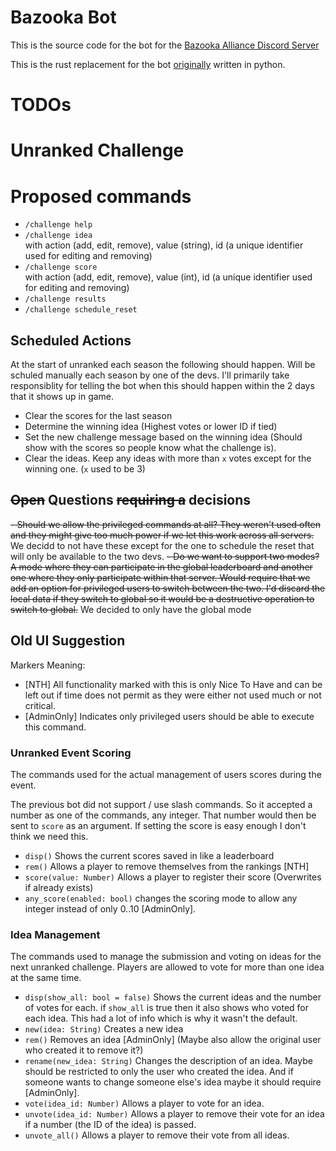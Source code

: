 # Bazooka Bot

This is the source code for the bot for the [Bazooka Alliance Discord Server](http://discord.gg/uQVy7BH)

This is the rust replacement for the bot [originally](https://github.com/fone-git/bazooka-bot) written in python.

# TODOs

# Unranked Challenge

# Proposed commands

- `/challenge help`
- `/challenge idea`\
  with action (add, edit, remove), value (string), id (a unique identifier used for editing and removing)
- `/challenge score`\
  with action (add, edit, remove), value (int), id (a unique identifier used for editing and removing)
- `/challenge results`
- `/challenge schedule_reset`

## Scheduled Actions

At the start of unranked each season the following should happen.
Will be schuled manually each season by one of the devs.
I'll primarily take responsiblity for telling the bot when this should happen within the 2 days that it shows up in game.

- Clear the scores for the last season
- Determine the winning idea (Highest votes or lower ID if tied)
- Set the new challenge message based on the winning idea (Should show with the scores so people know what the challenge is).
- Clear the ideas. Keep any ideas with more than `x` votes except for the winning one. (`x` used to be 3)

## ~~Open~~ Questions ~~requiring a~~ decisions

~~- Should we allow the privileged commands at all?
They weren't used often and they might give too much power if we let this work across all servers.~~ We decidd to not have these except for the one to schedule the reset that will only be available to the two devs.
~~- Do we want to support two modes? A mode where they can participate in the global leaderboard and another one where they only participate within that server.
Would require that we add an option for privileged users to switch between the two.
I'd discard the local data if they switch to global so it would be a destructive operation to switch to global.~~ We decided to only have the global mode

## Old UI Suggestion

Markers Meaning:

- [NTH] All functionality marked with this is only Nice To Have and can be left out if time does not permit as they were either not used much or not critical.
- [AdminOnly] Indicates only privileged users should be able to execute this command.

### Unranked Event Scoring

The commands used for the actual management of users scores during the event.

The previous bot did not support / use slash commands.
So it accepted a number as one of the commands, any integer.
That number would then be sent to `score` as an argument.
If setting the score is easy enough I don't think we need this.

- `disp()` Shows the current scores saved in like a leaderboard
- `rem()` Allows a player to remove themselves from the rankings [NTH]
- `score(value: Number)` Allows a player to register their score (Overwrites if already exists)
- `any_score(enabled: bool)` changes the scoring mode to allow any integer instead of only 0..10 [AdminOnly].

### Idea Management

The commands used to manage the submission and voting on ideas for the next unranked challenge.
Players are allowed to vote for more than one idea at the same time.

- `disp(show_all: bool = false)` Shows the current ideas and the number of votes for each.
  if `show_all` is true then it also shows who voted for each idea.
  This had a lot of info which is why it wasn't the default.
- `new(idea: String)` Creates a new idea
- `rem()` Removes an idea [AdminOnly] (Maybe also allow the original user who created it to remove it?)
- `rename(new_idea: String)` Changes the description of an idea.
  Maybe should be restricted to only the user who created the idea.
  And if someone wants to change someone else's idea maybe it should require [AdminOnly].
- `vote(idea_id: Number)` Allows a player to vote for an idea.
- `unvote(idea_id: Number)` Allows a player to remove their vote for an idea if a number (the ID of the idea) is passed.
- `unvote_all()` Allows a player to remove their vote from all ideas.
